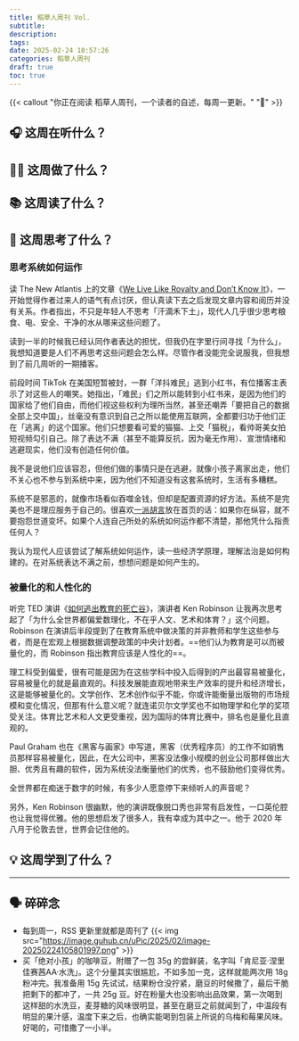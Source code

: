 ```yaml
---
title: 稻草人周刊 Vol.
subtitle: 
description: 
tags:
date: 2025-02-24 10:57:26
categories: 稻草人周刊
draft: true
toc: true
---
```


{{< callout "你正在阅读 稻草人周刊，一个读者的自述，每周一更新。" "🔖" >}}

## 🎧 这周在听什么？

## 🧑‍💻 这周做了什么？

## 📚 这周读了什么？

## 🧠 这周思考了什么？

### 思考系统如何运作

读 The New Atlantis 上的文章《[We Live Like Royalty and Don’t Know It](https://www.thenewatlantis.com/publications/we-live-like-royalty-and-dont-know-it)》，一开始觉得作者过来人的语气有点讨厌，但认真读下去之后发现文章内容和阅历并没有关系。作者指出，不只是年轻人不思考「汗滴禾下土」，现代人几乎很少思考粮食、电、安全、干净的水从哪来这些问题了。

读到一半的时候我已经认同作者表达的担忧，但我仍在字里行间寻找「为什么」，我想知道要是人们不再思考这些问题会怎么样。尽管作者没能完全说服我，但我想到了前几周听的一期播客。

前段时间 TikTok 在美国短暂被封，一群「洋抖难民」逃到小红书，有位播客主表示了对这些人的嘲笑。她指出，「难民」们之所以能转到小红书来，是因为他们的国家给了他们自由，而他们视这些权利为理所当然，甚至还嘲弄「要把自己的数据全部上交中国」，丝毫没有意识到自己之所以能使用互联网，全都要归功于他们正在「逃离」的这个国家。他们只想要看可爱的猫猫、上交「猫税」，看帅哥美女拍短视频勾引自己。除了表达不满（甚至不能算反抗，因为毫无作用）、宣泄情绪和逃避现实，他们没有创造任何价值。

我不是说他们应该容忍，但他们做的事情只是在逃避，就像小孩子离家出走，他们不关心也不参与到系统中来，因为他们不知道没有这套系统时，生活有多糟糕。

系统不是邪恶的，就像市场看似吞噬金钱，但却是配置资源的好方法。系统不是完美也不是理应服务于自己的。很喜欢[一派胡言](https://yipai.me)放在首页的话：如果你在纵容，就不要抱怨世道变坏。如果个人连自己所处的系统如何运作都不清楚，那他凭什么指责任何人？

我认为现代人应该尝试了解系统如何运作，读一些经济学原理，理解法治是如何构建的。在对系统表达不满之前，想想问题是如何产生的。

### 被量化的和人性化的

听完 TED 演讲《[如何逃出教育的死亡谷](https://www.ted.com/talks/ken_robinson_how_to_escape_education_s_death_valley)》，演讲者 Ken Robinson 让我再次思考起了「为什么全世界都偏爱数理化，不在乎人文、艺术和体育？」这个问题。Robinson 在演讲后半段提到了在教育系统中做决策的并非教师和学生这些参与者，而是在宏观上根据数据调整政策的中央计划者。==他们认为教育是可以而被量化的，而 Robinson 指出教育应该是人性化的==。

理工科受到偏爱，很有可能是因为在这些学科中投入后得到的产出最容易被量化，容易被量化的就是最直观的。科技发展能直观地带来生产效率的提升和经济增长，这是能够被量化的。文学创作、艺术创作似乎不能，你或许能衡量出版物的市场规模和变化情况，但那有什么意义呢？就连诺贝尔文学奖也不如物理学和化学的奖项受关注。体育比艺术和人文更受重视，因为国际的体育比赛中，排名也是量化且直观的。

Paul Graham 也在《黑客与画家》中写道，黑客（优秀程序员）的工作不如销售员那样容易被量化，因此，在大公司中，黑客没法像小规模的创业公司那样做出大胆、优秀且有趣的软件，因为系统没法衡量他们的优秀，也不鼓励他们变得优秀。

全世界都在痴迷于数字的时候，有多少人愿意停下来倾听人的声音呢？

另外，Ken Robinson 很幽默，他的演讲既像脱口秀也非常有启发性，一口英伦腔也让我觉得优雅。他的思想启发了很多人，我有幸成为其中之一。他于 2020 年八月于伦敦去世，世界会记住他的。

## 💡 这周学到了什么？

---

## 🗣️ 碎碎念

- 每到周一，RSS 更新里就都是周刊了
  {{< img src="https://image.guhub.cn/uPic/2025/02/image-20250224105801997.png" >}}
- 买「绝对小孩」的咖啡豆，附赠了一包 35g 的尝鲜装，名字叫「肯尼亚·涅里佳赛茜AA·水洗」。这个分量其实很尴尬，不如多加一克，这样就能两次用 18g 粉冲完。我准备用 15g 先试试，结果粉仓没拧紧，磨豆的时候撒了，最后干脆把剩下的都冲了，一共 25g 豆。好在粉量大也没影响出品效果，第一次喝到这样甜的水洗豆，麦芽糖的风味很明显，甚至在磨豆之前就闻到了，中温段有明显的果汁感，温度下来之后，也确实能喝到包装上所说的乌梅和莓果风味。好喝的，可惜撒了一小半。